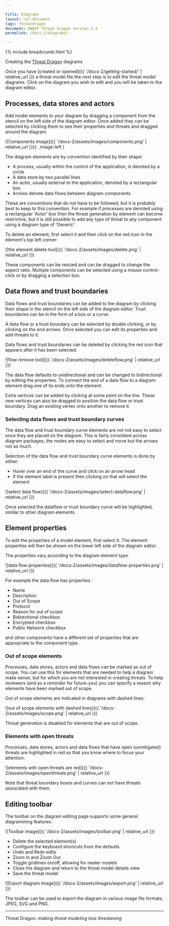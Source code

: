 ```yaml
---

title: Diagrams
layout: col-document
tags: threatdragon
document: OWASP Threat Dragon version 2.4
permalink: /docs-2/diagrams/

---
```


{% include breadcrumb.html %}

<style type="text/css">
.image-left {
  display: block;
  margin-left: auto;
  margin-right: 15px;
  float: left;
}
.image-right {
  height: 180px;
  display: block;
  margin-left: auto;
  margin-right: auto;
  float: right;
}
</style>

Creating the [Threat Dragon](http://owasp.org/www-project-threat-dragon) diagrams

Once you have [created or opened]({{ '/docs-2/getting-started/' | relative_url }})
a threat model file the next step is to edit the threat model diagrams.
Click on the diagram you wish to edit and you will be taken to the diagram editor.

## Processes, data stores and actors

Add model elements to your diagram by dragging a component from the stencil on the left side of the diagram editor.
Once added they can be selected by clicking them to see their properties and threats and dragged around the diagram.

![Components image]({{ '/docs-2/assets/images/components.png' | relative_url }}){: .image-left }

The diagram elements are by convention identified by their shape:

* A process, usually within the control of the application, is denoted by a circle
* A data store by two parallel lines
* An actor, usually external to the application, denoted by a rectangular box
* Arrows denote data flows between diagram components

These are conventions that do not have to be followed, but it is probably best to keep to this convention.
For example if processes are denoted using a rectangular 'Actor' box then the threat generation by element can become
restrictive, but it is still possible to add any type of threat to any component using a diagram type of 'Generic'.

To delete an element, first select it and then click on the red icon in the element's top left corner:

![the element delete tool]({{ '/docs-2/assets/images/delete.png' | relative_url }})

These components can be resized and can be dragged to change the aspect ratio.
Multiple components can be selected using a mouse control-click or by dragging a selection box.

## Data flows and trust boundaries

Data flows and trust boundaries can be added to the diagram by clicking their shape
in the stencil on the left side of the diagram editor.
Trust boundaries can be in the form of a box or a curve.

A data flow or a trust boundary can be selected by double clicking, or by clicking on the end arrows.
Once selected you can edit its properties and add threats to it.

Data flows and trust boundaries can be deleted by clicking the red icon that appears after it has been selected.

![flow remove tool]({{ '/docs-2/assets/images/deleteflow.png' | relative_url }})

The data flow defaults to unidirectional and can be changed to bidirectional by editing the properties.
To connect the end of a data flow to a diagram element drag one of its ends onto the element.

Extra vertices can be added by clicking at some point on the line.
These new vertices can also be dragged to position the data flow or trust boundary.
Drag an existing vertex onto another to remove it.

### Selecting data flows and trust boundary curves

The data flow and trust boundary curve elements are not not easy to select once they are placed on the diagram.
This is fairly consistent across diagram packages, the nodes are easy to select and move but the arrows not so much.

Selection of the data flow and trust boundary curve elements is done by either:

* Hover over an end of the curve and click on an arrow head
* If the element label is present then clicking on that will select the element

![select data flow]({{ '/docs-2/assets/images/select-dataflow.png' | relative_url }})

Once selected the dataflow or trust boundary curve will be highlighted, similar to other diagram elements.

## Element properties

To edit the properties of a model element, first select it.
The element properties will then be shown on the lower left side of the diagram editor.

The properties vary according to the diagram element type.

![data flow properties]({{ '/docs-2/assets/images/dataflow-properties.png' | relative_url }})

For example the data flow has properties :

* Name
* Description
* Out of Scope
* Protocol
* Reason for out of scope
* Bidirectional checkbox
* Encrypted checkbox
* Public Network checkbox

and other components have a different set of properties that are appropriate to the component type.

### Out of scope elements

Processes, data stores, actors and data flows can be marked as out of scope.
You can use this for elements that are needed to help a diagram make sense,
but for which you are not interested in creating threats.
To help reviewers (and as a reminder for future-you) you can specify
a reason why elements have been marked out of scope.

Out of scope elements are indicated in diagrams with dashed lines:

![out of scope elements with dashed lines]({{ '/docs-2/assets/images/scope.png' | relative_url }})

Threat generation is disabled for elements that are out of scope.

### Elements with open threats

Processes, data stores, actors and data flows that have open (unmitigated) threats
are highlighted in red so that you know where to focus your attention:

![elements with open threats are red]({{ '/docs-2/assets/images/openthreats.png' | relative_url }})

Note that threat boundary boxes and curves can not have threats associated with them.

## Editing toolbar

The toolbar on the diagram editing page supports some general diagramming features:

![Toolbar image]({{ '/docs-2/assets/images/toolbar.png' | relative_url }})

* Delete the selected element(s)
* Configure the keyboard shortcuts from the defaults
* Undo and Redo edits
* Zoom In and Zoom Out
* Toggle gridlines on/off, allowing for neater models
* Close the diagram and return to the threat model details view
* Save the threat model

![Export diagram image]({{ '/docs-2/assets/images/export.png' | relative_url }})

The toolbar can be used to export the diagram in various image file formats; JPEG, SVG and PNG.

----

Threat Dragon: _making threat modeling less threatening_
